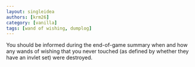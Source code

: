 ```yaml
---
layout: singleidea
authors: [krm26]
category: [vanilla]
tags: [wand of wishing, dumplog]
---
```

You should be informed during the end-of-game summary when and how any wands of wishing that you never touched (as defined by whether they have an invlet set) were destroyed.
